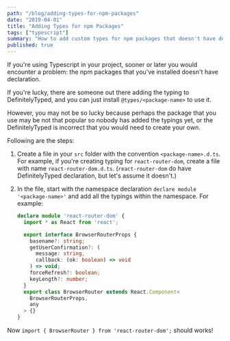 ```yaml
---
path: "/blog/adding-types-for-npm-packages"
date: "2019-04-01"
title: "Adding Types for npm Packages"
tags: ["typescript"]
summary: "How to add custom types for npm packages that doesn't have declaration nor DefinitelyTyped support."
published: true
---
```


If you're using Typescript in your project, sooner or later you would encounter a problem: the npm packages that you've installed doesn't have declaration.

If you're lucky, there are someone out there adding the typing to DefinitelyTyped, and you can just install `@types/<package-name>` to use it.

However, you may not be so lucky because perhaps the package that you use may be not that popular so nobody has added the typings yet, or the DefinitelyTyped is incorrect that you would need to create your own.

Following are the steps:

1.  Create a file in your `src` folder with the convention `<package-name>.d.ts`.
    For example, if you're creating typing for `react-router-dom`, create a file with name `react-router-dom.d.ts`. (`react-router-dom` do have DefinitelyTyped declaration, but let's assume it doesn't.)
1.  In the file, start with the namespace declaration `declare module '<package-name>'` and add all the typings within the namespace. For example:

    ```typescript
    declare module 'react-router-dom' {
      import * as React from 'react';

      export interface BrowserRouterProps {
        basename?: string;
        getUserConfirmation?: (
          message: string,
          callback: (ok: boolean) => void
        ) => void;
        forceRefresh?: boolean;
        keyLength?: number;
      }
      export class BrowserRouter extends React.Component<
        BrowserRouterProps,
        any
      > {}
    }
    ```

Now `import { BrowserRouter } from 'react-router-dom';` should works!
